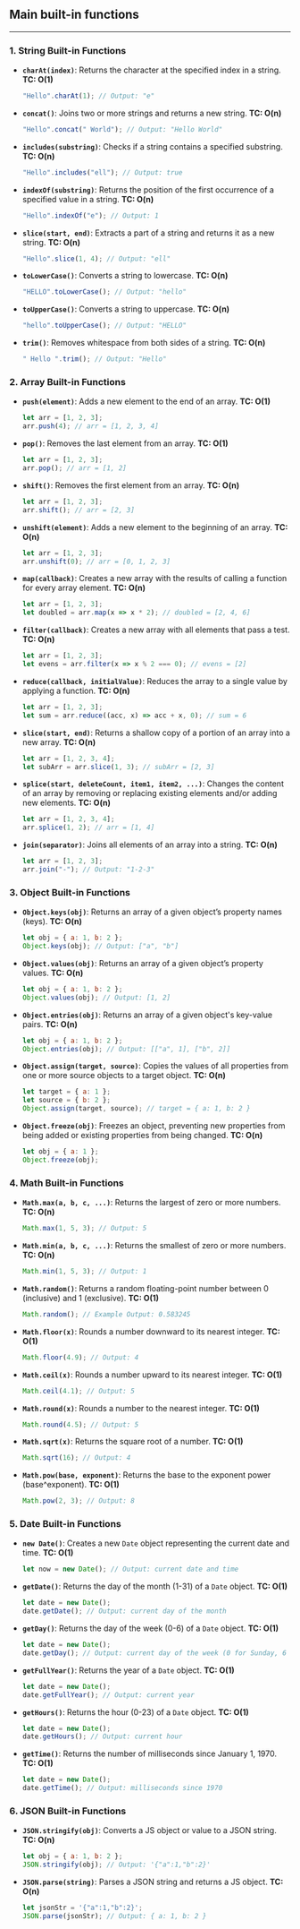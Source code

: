 ## Main built-in functions
---

### 1. **String Built-in Functions**

- **`charAt(index)`**: Returns the character at the specified index in a string. **TC: O(1)**
  ```javascript
  "Hello".charAt(1); // Output: "e"
  ```

- **`concat()`**: Joins two or more strings and returns a new string. **TC: O(n)**
  ```javascript
  "Hello".concat(" World"); // Output: "Hello World"
  ```

- **`includes(substring)`**: Checks if a string contains a specified substring. **TC: O(n)**
  ```javascript
  "Hello".includes("ell"); // Output: true
  ```

- **`indexOf(substring)`**: Returns the position of the first occurrence of a specified value in a string. **TC: O(n)**
  ```javascript
  "Hello".indexOf("e"); // Output: 1
  ```

- **`slice(start, end)`**: Extracts a part of a string and returns it as a new string. **TC: O(n)**
  ```javascript
  "Hello".slice(1, 4); // Output: "ell"
  ```

- **`toLowerCase()`**: Converts a string to lowercase. **TC: O(n)**
  ```javascript
  "HELLO".toLowerCase(); // Output: "hello"
  ```

- **`toUpperCase()`**: Converts a string to uppercase. **TC: O(n)**
  ```javascript
  "hello".toUpperCase(); // Output: "HELLO"
  ```

- **`trim()`**: Removes whitespace from both sides of a string. **TC: O(n)**
  ```javascript
  " Hello ".trim(); // Output: "Hello"
  ```

### 2. **Array Built-in Functions**

- **`push(element)`**: Adds a new element to the end of an array. **TC: O(1)**
  ```javascript
  let arr = [1, 2, 3];
  arr.push(4); // arr = [1, 2, 3, 4]
  ```

- **`pop()`**: Removes the last element from an array. **TC: O(1)**
  ```javascript
  let arr = [1, 2, 3];
  arr.pop(); // arr = [1, 2]
  ```

- **`shift()`**: Removes the first element from an array. **TC: O(n)**
  ```javascript
  let arr = [1, 2, 3];
  arr.shift(); // arr = [2, 3]
  ```

- **`unshift(element)`**: Adds a new element to the beginning of an array. **TC: O(n)**
  ```javascript
  let arr = [1, 2, 3];
  arr.unshift(0); // arr = [0, 1, 2, 3]
  ```

- **`map(callback)`**: Creates a new array with the results of calling a function for every array element. **TC: O(n)**
  ```javascript
  let arr = [1, 2, 3];
  let doubled = arr.map(x => x * 2); // doubled = [2, 4, 6]
  ```

- **`filter(callback)`**: Creates a new array with all elements that pass a test. **TC: O(n)**
  ```javascript
  let arr = [1, 2, 3];
  let evens = arr.filter(x => x % 2 === 0); // evens = [2]
  ```

- **`reduce(callback, initialValue)`**: Reduces the array to a single value by applying a function. **TC: O(n)**
  ```javascript
  let arr = [1, 2, 3];
  let sum = arr.reduce((acc, x) => acc + x, 0); // sum = 6
  ```

- **`slice(start, end)`**: Returns a shallow copy of a portion of an array into a new array. **TC: O(n)**
  ```javascript
  let arr = [1, 2, 3, 4];
  let subArr = arr.slice(1, 3); // subArr = [2, 3]
  ```

- **`splice(start, deleteCount, item1, item2, ...)`**: Changes the content of an array by removing or replacing existing elements and/or adding new elements. **TC: O(n)**
  ```javascript
  let arr = [1, 2, 3, 4];
  arr.splice(1, 2); // arr = [1, 4]
  ```

- **`join(separator)`**: Joins all elements of an array into a string. **TC: O(n)**
  ```javascript
  let arr = [1, 2, 3];
  arr.join("-"); // Output: "1-2-3"
  ```

### 3. **Object Built-in Functions**

- **`Object.keys(obj)`**: Returns an array of a given object’s property names (keys). **TC: O(n)**
  ```javascript
  let obj = { a: 1, b: 2 };
  Object.keys(obj); // Output: ["a", "b"]
  ```

- **`Object.values(obj)`**: Returns an array of a given object’s property values. **TC: O(n)**
  ```javascript
  let obj = { a: 1, b: 2 };
  Object.values(obj); // Output: [1, 2]
  ```

- **`Object.entries(obj)`**: Returns an array of a given object's key-value pairs. **TC: O(n)**
  ```javascript
  let obj = { a: 1, b: 2 };
  Object.entries(obj); // Output: [["a", 1], ["b", 2]]
  ```

- **`Object.assign(target, source)`**: Copies the values of all properties from one or more source objects to a target object. **TC: O(n)**
  ```javascript
  let target = { a: 1 };
  let source = { b: 2 };
  Object.assign(target, source); // target = { a: 1, b: 2 }
  ```

- **`Object.freeze(obj)`**: Freezes an object, preventing new properties from being added or existing properties from being changed. **TC: O(n)**
  ```javascript
  let obj = { a: 1 };
  Object.freeze(obj);
  ```

### 4. **Math Built-in Functions**

- **`Math.max(a, b, c, ...)`**: Returns the largest of zero or more numbers. **TC: O(n)**
  ```javascript
  Math.max(1, 5, 3); // Output: 5
  ```

- **`Math.min(a, b, c, ...)`**: Returns the smallest of zero or more numbers. **TC: O(n)**
  ```javascript
  Math.min(1, 5, 3); // Output: 1
  ```

- **`Math.random()`**: Returns a random floating-point number between 0 (inclusive) and 1 (exclusive). **TC: O(1)**
  ```javascript
  Math.random(); // Example Output: 0.583245
  ```

- **`Math.floor(x)`**: Rounds a number downward to its nearest integer. **TC: O(1)**
  ```javascript
  Math.floor(4.9); // Output: 4
  ```

- **`Math.ceil(x)`**: Rounds a number upward to its nearest integer. **TC: O(1)**
  ```javascript
  Math.ceil(4.1); // Output: 5
  ```

- **`Math.round(x)`**: Rounds a number to the nearest integer. **TC: O(1)**
  ```javascript
  Math.round(4.5); // Output: 5
  ```

- **`Math.sqrt(x)`**: Returns the square root of a number. **TC: O(1)**
  ```javascript
  Math.sqrt(16); // Output: 4
  ```

- **`Math.pow(base, exponent)`**: Returns the base to the exponent power (base^exponent). **TC: O(1)**
  ```javascript
  Math.pow(2, 3); // Output: 8
  ```

### 5. **Date Built-in Functions**

- **`new Date()`**: Creates a new `Date` object representing the current date and time. **TC: O(1)**
  ```javascript
  let now = new Date(); // Output: current date and time
  ```

- **`getDate()`**: Returns the day of the month (1-31) of a `Date` object. **TC: O(1)**
  ```javascript
  let date = new Date();
  date.getDate(); // Output: current day of the month
  ```

- **`getDay()`**: Returns the day of the week (0-6) of a `Date` object. **TC: O(1)**
  ```javascript
  let date = new Date();
  date.getDay(); // Output: current day of the week (0 for Sunday, 6 for Saturday)
  ```

- **`getFullYear()`**: Returns the year of a `Date` object. **TC: O(1)**
  ```javascript
  let date = new Date();
  date.getFullYear(); // Output: current year
  ```

- **`getHours()`**: Returns the hour (0-23) of a `Date` object. **TC: O(1)**
  ```javascript
  let date = new Date();
  date.getHours(); // Output: current hour
  ```

- **`getTime()`**: Returns the number of milliseconds since January 1, 1970. **TC: O(1)**
  ```javascript
  let date = new Date();
  date.getTime(); // Output: milliseconds since 1970
  ```

### 6. **JSON Built-in Functions**

- **`JSON.stringify(obj)`**: Converts a JS object or value to a JSON string. **TC: O(n)**
  ```javascript
  let obj = { a: 1, b: 2 };
  JSON.stringify(obj); // Output: '{"a":1,"b":2}'
- **`JSON.parse(string)`**: Parses a JSON string and returns a JS object. **TC: O(n)**
  ```javascript
  let jsonStr = '{"a":1,"b":2}';
  JSON.parse(jsonStr); // Output: { a: 1, b: 2 }
  ```